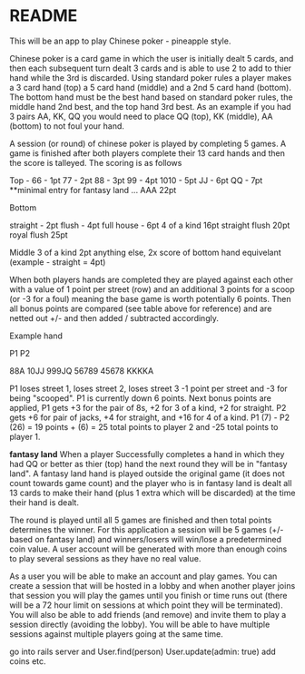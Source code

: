 # README

This will be an app to play Chinese poker - pineapple style.

Chinese poker is a card game in which the user is initially dealt 5 cards, and then each subsequent turn dealt 3 cards and is able to use 2 to add to thier hand while the 3rd is discarded.  Using standard poker rules a player makes a 3 card hand (top) a 5 card hand (middle) and a 2nd 5 card hand (bottom).  The bottom hand must be the best hand based on standard poker rules, the middle hand 2nd best, and the top hand 3rd best.  As an example if you had 3 pairs AA, KK, QQ you would need to place QQ (top), KK (middle), AA (bottom) to not foul your hand.

A session (or round) of chinese poker is played by completing 5 games.  A game is finished after both players complete their 13 card hands and then the score is talleyed.  The scoring is as follows

Top -
66 - 1pt
77 - 2pt
88 - 3pt
99 - 4pt
1010 - 5pt
JJ - 6pt
QQ - 7pt **minimal entry for fantasy land
...
AAA 22pt

Bottom

straight - 2pt
flush - 4pt
full house - 6pt
4 of a kind 16pt
straight flush 20pt
royal flush 25pt

Middle
3 of a kind 2pt
anything else,
2x score of bottom hand equivelant (example - straight = 4pt)

When both players hands are completed they are played against each other with a value of 1 point per street (row) and an additional 3 points for a scoop (or -3 for a foul) meaning the base game is worth potentially 6 points.  Then all bonus points are compared (see table above for reference) and are netted out +/- and then added / subtracted accordingly.  

Example hand

P1              P2

88A             10JJ
999JQ           56789
45678           KKKKA

P1 loses street 1, loses street 2, loses street 3 -1 point per street and -3 for being "scooped".  P1 is currently down 6 points.  Next bonus points are applied, P1 gets +3 for the pair of 8s, +2 for 3 of a kind, +2 for straight.  P2  gets +6 for pair of jacks, +4 for straight, and +16 for 4 of a kind. P1 (7) - P2 (26) = 19 points + (6) = 25 total points to player 2 and -25 total points to player 1.

**fantasy land**
When a player Successfully completes a hand in which they had QQ or better as thier (top) hand the next round they will be in "fantasy land".  A fantasy land hand is played outside the original game (it does not count towards game count) and the player who is in fantasy land is dealt all 13 cards to make their hand (plus 1 extra which will be discarded) at the time their hand is dealt.  

The round is played until all 5 games are finished and then total points determines the winner.  For this application a session will be 5 games (+/- based on fantasy land) and winners/losers will win/lose a predetermined coin value.  A user account will be generated with more than enough coins to play several sessions as they have no real value.

As a user you will be able to make an account and play games.  You can create a session that will be hosted in a lobby and when another player joins that session you will play the games until you finish or time runs out (there will be a 72 hour limit on sessions at which point they will be terminated).  You will also be able to add friends (and remove) and invite them to play a session directly (avoiding the lobby).  You will be able to have multiple sessions against multiple players going at the same time.


go into rails server and User.find(person) User.update(admin: true) add coins etc.